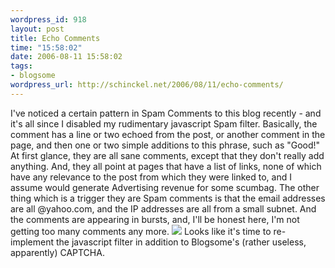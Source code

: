 ```yaml
--- 
wordpress_id: 918
layout: post
title: Echo Comments
time: "15:58:02"
date: 2006-08-11 15:58:02
tags: 
- blogsome
wordpress_url: http://schinckel.net/2006/08/11/echo-comments/
---
```

I've noticed a certain pattern in Spam Comments to this blog recently - and it's all since I disabled my rudimentary javascript Spam filter. Basically, the comment has a line or two echoed from the post, or another comment in the page, and then one or two simple additions to this phrase, such as "Good!" At first glance, they are all sane comments, except that they don't really add anything. And, they all point at pages that have a list of links, none of which have any relevance to the post from which they were linked to, and I assume would generate Advertising revenue for some scumbag. The other thing which is a trigger they are Spam comments is that the email addresses are all @yahoo.com, and the IP addresses are all from a small subnet. And the comments are appearing in bursts, and, I'll be honest here, I'm not getting too many comments any more. ![][1] Looks like it's time to re-implement the javascript filter in addition to Blogsome's (rather useless, apparently) CAPTCHA.

   [1]: /images/spamComments.PNG

